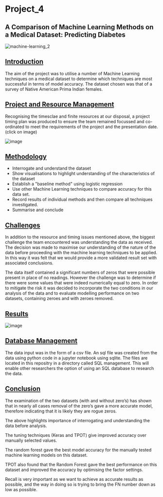 # Project_4
## A Comparison of Machine Learning Methods on a Medical Dataset: Predicting Diabetes 


![machine-learning_2](https://user-images.githubusercontent.com/115951034/231836799-cdd4e8bc-2e89-4d00-bb46-93ddf858c6d2.jpg)



## <a id="Introduction-header"></a><ins>Introduction</ins>



The aim of the project was to utilise a number of Machine Learning techniques on a medical dataset to determine which techniques are most successful in terms of model accuracy. The dataset chosen was that of a survey of Native American Prima Indian females. 


##  <a id="ProjectManagement-header"></a><ins>Project and Resource Management</ins>


Recognising the timesclae and finite resources at our disposal, a project timing plan was produced to ensure the team remained focussed and co-ordinated to meet the requirements of the project and the presentation date. 
(click on image)

![image](https://user-images.githubusercontent.com/113118793/232701397-f998eb11-c7c4-4643-865e-ba52314d6c84.png)


## <a id="Methodology-header"></a><ins>Methodology</ins>


* Interrogate and understand the dataset
* Show visualisations to highlight understanding of the characteristics of the dataset
* Establish a "baseline method" using logistic regression
* Use other Machine Learning techniques to compare accuracy for this data set.
* Record results of individual methods and then compare all techniques investigated.
* Summarise and conclude


## <a id="Challenges"></a><ins>Challenges</ins>

In addition to the resource and timing issues mentioned above, the biggest challenge the team encountered was understanding the data as received. The decision was made to maximise our understanding of the nature of the data before proceeding with the machine learning techniques to be applied. In this way it was felt that we would provide a more validated result set with associated conclusions.

The data itself contained a significant numbers of zeros that were possible present in place of no readings. However the challenge was to determine if there were some values that were indeed numerically equal to zero. In order to mitigate the risk it was decided to incorporate the two conditions in our analysis of the data and to evaluate modelling performance on two datasets, containing zeroes and with zeroes removed. 

 

## <a id="Results-header"></a><ins>Results</ins>


![image](https://user-images.githubusercontent.com/113118793/232718487-dc327f56-b4d9-467c-b684-5aebae9f91cc.png)



## <a id="Database-Management"></a><ins>Database Management</ins>

The data input was in the form of a csv file. An sql file was created from the data using python code in a jupyter notebook using sqlite. The files are located in this repositry in a directory called SQL management. This will enable other researchers the option of using an SQL database to research the data.


## <a id="Conclusion-header"></a><ins>Conclusion</ins>


The examination of the two datasets (with and without zero’s) has shown that in nearly all cases removal of the zero’s gave a more accurate model, therefore indicating that it is likely they are rogue zeros.

The above highlights importance of interrogating and understanding the data before analysis.

The tuning techniques (Keras and TPOT) give improved accuracy over manually selected values.

The random forest gave the best model accuracy for the manually tested machine learning models on this dataset.

TPOT also found that the Random Forest gave the best performance on this dataset and improved the accuracy by optimising the factor settings. 

Recall is very important as we want to achieve as accurate results as possible, and the way in doing so is trying to bring the FN number down as low as possible.




